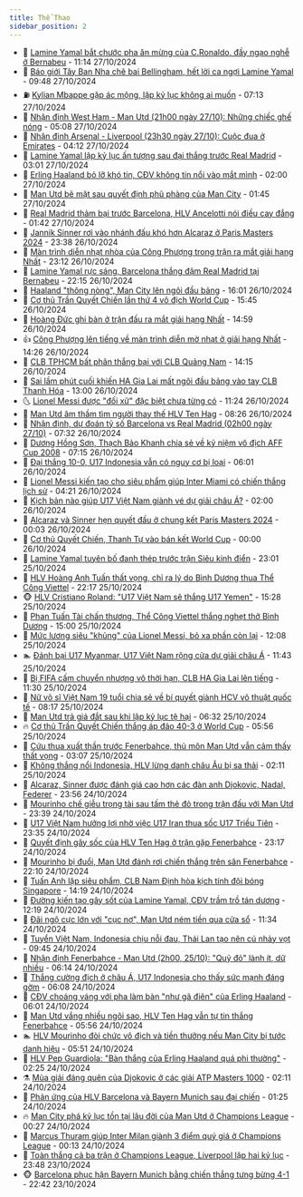 ```yaml
---
title: Thể Thao
sidebar_position: 2
---
```


<!-- dantri-the-thao:START -->
- 🎡 [Lamine Yamal bắt chước pha ăn mừng của C.Ronaldo, đầy ngạo nghễ ở Bernabeu](https://dantri.com.vn/the-thao/lamine-yamal-bat-chuoc-pha-an-mung-cua-cronaldo-day-ngao-nghe-o-bernabeu-20241027181315409.htm) - 11:14 27/10/2024
- 💯 [Báo giới Tây Ban Nha chê bai Bellingham, hết lời ca ngợi Lamine Yamal](https://dantri.com.vn/the-thao/bao-gioi-tay-ban-nha-che-bai-bellingham-het-loi-ca-ngoi-lamine-yamal-20241027145025153.htm) - 09:48 27/10/2024
- ⛽️ [Kylian Mbappe gặp ác mộng, lập kỷ lục không ai muốn](https://dantri.com.vn/the-thao/kylian-mbappe-gap-ac-mong-lap-ky-luc-khong-ai-muon-20241027111325191.htm) - 07:13 27/10/2024
- 💃 [Nhận định West Ham - Man Utd &lpar;21h00 ngày 27/10&rpar;: Những chiếc ghế nóng](https://dantri.com.vn/the-thao/nhan-dinh-west-ham-man-utd-21h00-ngay-2710-nhung-chiec-ghe-nong-20241027120744747.htm) - 05:08 27/10/2024
- 🌈 [Nhận định Arsenal - Liverpool &lpar;23h30 ngày 27/10&rpar;: Cuộc đua ở Emirates](https://dantri.com.vn/the-thao/nhan-dinh-arsenal-liverpool-23h30-ngay-2710-cuoc-dua-o-emirates-20241027111150807.htm) - 04:12 27/10/2024
- 🦅 [Lamine Yamal lập kỷ lục ấn tượng sau đại thắng trước Real Madrid](https://dantri.com.vn/the-thao/lamine-yamal-lap-ky-luc-an-tuong-sau-dai-thang-truoc-real-madrid-20241027094429218.htm) - 03:01 27/10/2024
- 🌝 [Erling Haaland bỏ lỡ khó tin, CĐV không tin nổi vào mắt mình](https://dantri.com.vn/the-thao/erling-haaland-bo-lo-kho-tin-cdv-khong-tin-noi-vao-mat-minh-20241027090053604.htm) - 02:00 27/10/2024
- 🚀 [Man Utd bẽ mặt sau quyết định phũ phàng của Man City](https://dantri.com.vn/the-thao/man-utd-be-mat-sau-quyet-dinh-phu-phang-cua-man-city-20241026210151951.htm) - 01:45 27/10/2024
- 🎉 [Real Madrid thảm bại trước Barcelona, HLV Ancelotti nói điều cay đắng](https://dantri.com.vn/the-thao/real-madrid-tham-bai-truoc-barcelona-hlv-ancelotti-noi-dieu-cay-dang-20241027083013119.htm) - 01:42 27/10/2024
- 📝 [Jannik Sinner rơi vào nhánh đấu khó hơn Alcaraz ở Paris Masters 2024](https://dantri.com.vn/the-thao/jannik-sinner-roi-vao-nhanh-dau-kho-hon-alcaraz-o-paris-masters-2024-20241027063435206.htm) - 23:38 26/10/2024
- 🦄 [Màn trình diễn nhạt nhòa của Công Phượng trong trận ra mắt giải hạng Nhất](https://dantri.com.vn/the-thao/man-trinh-dien-nhat-nhoa-cua-cong-phuong-trong-tran-ra-mat-giai-hang-nhat-20241026235508588.htm) - 23:12 26/10/2024
- 🎉 [Lamine Yamal rực sáng, Barcelona thắng đậm Real Madrid tại Bernabeu](https://dantri.com.vn/the-thao/lamine-yamal-ruc-sang-barcelona-thang-dam-real-madrid-tai-bernabeu-20241027053905837.htm) - 22:15 26/10/2024
- 💼 [Haaland &quot;thông nòng&quot;, Man City lên ngôi đầu bảng](https://dantri.com.vn/the-thao/haaland-thong-nong-man-city-len-ngoi-dau-bang-20241026230056893.htm) - 16:01 26/10/2024
- 🤡 [Cơ thủ Trần Quyết Chiến lần thứ 4 vô địch World Cup](https://dantri.com.vn/the-thao/co-thu-tran-quyet-chien-lan-thu-4-vo-dich-world-cup-20241026224449294.htm) - 15:45 26/10/2024
- 🦆 [Hoàng Đức ghi bàn ở trận đấu ra mắt giải hạng Nhất](https://dantri.com.vn/the-thao/hoang-duc-ghi-ban-o-tran-dau-ra-mat-giai-hang-nhat-20241026222121468.htm) - 14:59 26/10/2024
- 👍 [Công Phượng lên tiếng về màn trình diễn mờ nhạt ở giải hạng Nhất](https://dantri.com.vn/the-thao/cong-phuong-len-tieng-ve-man-trinh-dien-mo-nhat-o-giai-hang-nhat-20241026212551591.htm) - 14:26 26/10/2024
- 💼 [CLB TPHCM bất phân thắng bại với CLB Quảng Nam](https://dantri.com.vn/the-thao/clb-tphcm-bat-phan-thang-bai-voi-clb-quang-nam-20241026223748363.htm) - 14:15 26/10/2024
- 🦒 [Sai lầm phút cuối khiến HA Gia Lai mất ngôi đầu bảng vào tay CLB Thanh Hóa](https://dantri.com.vn/the-thao/sai-lam-phut-cuoi-khien-ha-gia-lai-mat-ngoi-dau-bang-vao-tay-clb-thanh-hoa-20241026195515088.htm) - 13:00 26/10/2024
- 🌜 [Lionel Messi được &quot;đối xử&quot; đặc biệt chưa từng có](https://dantri.com.vn/the-thao/lionel-messi-duoc-doi-xu-dac-biet-chua-tung-co-20241026182507303.htm) - 11:24 26/10/2024
- 🦆 [Man Utd âm thầm tìm người thay thế HLV Ten Hag](https://dantri.com.vn/the-thao/man-utd-am-tham-tim-nguoi-thay-the-hlv-ten-hag-20241026143424168.htm) - 08:26 26/10/2024
- 💪 [Nhận định, dự đoán tỷ số Barcelona vs Real Madrid &lpar;02h00 ngày 27/10&rpar;](https://dantri.com.vn/the-thao/nhan-dinh-du-doan-ty-so-barcelona-vs-real-madrid-02h00-ngay-2710-20241026133233663.htm) - 07:32 26/10/2024
- 🧠 [Dương Hồng Sơn, Thạch Bảo Khanh chia sẻ về kỷ niệm vô địch AFF Cup 2008](https://dantri.com.vn/the-thao/duong-hong-son-thach-bao-khanh-chia-se-ve-ky-niem-vo-dich-aff-cup-2008-20241026211716901.htm) - 07:15 26/10/2024
- 🦄 [Đại thắng 10-0, U17 Indonesia vẫn có nguy cơ bị loại](https://dantri.com.vn/the-thao/dai-thang-10-0-u17-indonesia-van-co-nguy-co-bi-loai-20241026123801177.htm) - 06:01 26/10/2024
- 🥸 [Lionel Messi kiến tạo cho siêu phẩm giúp Inter Miami có chiến thắng lịch sử](https://dantri.com.vn/the-thao/lionel-messi-kien-tao-cho-sieu-pham-giup-inter-miami-co-chien-thang-lich-su-20241026112149601.htm) - 04:21 26/10/2024
- 🤠 [Kịch bản nào giúp U17 Việt Nam giành vé dự giải châu Á?](https://dantri.com.vn/the-thao/kich-ban-nao-giup-u17-viet-nam-gianh-ve-du-giai-chau-a-20241026090053660.htm) - 02:00 26/10/2024
- 👺 [Alcaraz và Sinner hẹn quyết đấu ở chung kết Paris Masters 2024](https://dantri.com.vn/the-thao/alcaraz-va-sinner-hen-quyet-dau-o-chung-ket-paris-masters-2024-20241026070118170.htm) - 00:03 26/10/2024
- 📝 [Cơ thủ Quyết Chiến, Thanh Tự vào bán kết World Cup](https://dantri.com.vn/the-thao/co-thu-quyet-chien-thanh-tu-vao-ban-ket-world-cup-20241026072041850.htm) - 00:00 26/10/2024
- 🦆 [Lamine Yamal tuyên bố đanh thép trước trận Siêu kinh điển](https://dantri.com.vn/the-thao/lamine-yamal-tuyen-bo-danh-thep-truoc-tran-sieu-kinh-dien-20241025193400400.htm) - 23:01 25/10/2024
- 🥳 [HLV Hoàng Anh Tuấn thất vọng, chỉ ra lý do Bình Dương thua Thể Công Viettel](https://dantri.com.vn/the-thao/hlv-hoang-anh-tuan-that-vong-chi-ra-ly-do-binh-duong-thua-the-cong-viettel-20241025225140391.htm) - 22:17 25/10/2024
- 🐵 [HLV Cristiano Roland: &quot;U17 Việt Nam sẽ thắng U17 Yemen&quot;](https://dantri.com.vn/the-thao/hlv-cristiano-roland-u17-viet-nam-se-thang-u17-yemen-20241025222824285.htm) - 15:28 25/10/2024
- 🤩 [Phan Tuấn Tài chấn thương, Thể Công Viettel thắng nghẹt thở Bình Dương](https://dantri.com.vn/the-thao/phan-tuan-tai-chan-thuong-the-cong-viettel-thang-nghet-tho-binh-duong-20241025215240915.htm) - 15:00 25/10/2024
- 🤠 [Mức lương siêu &quot;khủng&quot; của Lionel Messi, bỏ xa phần còn lại](https://dantri.com.vn/the-thao/muc-luong-sieu-khung-cua-lionel-messi-bo-xa-phan-con-lai-20241025160858533.htm) - 12:08 25/10/2024
- 🏊 [Đánh bại U17 Myanmar, U17 Việt Nam rộng cửa dự giải châu Á](https://dantri.com.vn/the-thao/danh-bai-u17-myanmar-u17-viet-nam-rong-cua-du-giai-chau-a-20241025184347342.htm) - 11:43 25/10/2024
- 🗽 [Bị FIFA cấm chuyển nhượng vô thời hạn, CLB HA Gia Lai lên tiếng](https://dantri.com.vn/the-thao/bi-fifa-cam-chuyen-nhuong-vo-thoi-han-clb-ha-gia-lai-len-tieng-20241025190206712.htm) - 11:30 25/10/2024
- 🚀 [Nữ võ sĩ Việt Nam 19 tuổi chia sẻ về bí quyết giành HCV võ thuật quốc tế](https://dantri.com.vn/the-thao/nu-vo-si-viet-nam-19-tuoi-chia-se-ve-bi-quyet-gianh-hcv-vo-thuat-quoc-te-20241025140323202.htm) - 08:17 25/10/2024
- 🎉 [Man Utd trả giá đắt sau khi lập kỷ lục tệ hại](https://dantri.com.vn/the-thao/man-utd-tra-gia-dat-sau-khi-lap-ky-luc-te-hai-20241025133313190.htm) - 06:32 25/10/2024
- 🔥 [Cơ thủ Trần Quyết Chiến thắng áp đảo 40-3 ở World Cup](https://dantri.com.vn/the-thao/co-thu-tran-quyet-chien-thang-ap-dao-40-3-o-world-cup-20241025125613199.htm) - 05:56 25/10/2024
- 🎉 [Cứu thua xuất thần trước Fenerbahce, thủ môn Man Utd vẫn cảm thấy thất vọng](https://dantri.com.vn/the-thao/cuu-thua-xuat-than-truoc-fenerbahce-thu-mon-man-utd-van-cam-thay-that-vong-20241025074040799.htm) - 03:07 25/10/2024
- 🎡 [Không thắng nổi Indonesia, HLV lừng danh châu Âu bị sa thải](https://dantri.com.vn/the-thao/khong-thang-noi-indonesia-hlv-lung-danh-chau-au-bi-sa-thai-20241025091215978.htm) - 02:11 25/10/2024
- 🐻 [Alcaraz, Sinner được đánh giá cao hơn các đàn anh Djokovic, Nadal, Federer](https://dantri.com.vn/the-thao/alcaraz-sinner-duoc-danh-gia-cao-hon-cac-dan-anh-djokovic-nadal-federer-20241025065244687.htm) - 23:56 24/10/2024
- 🌊 [Mourinho chế giễu trọng tài sau tấm thẻ đỏ trong trận đấu với Man Utd](https://dantri.com.vn/the-thao/mourinho-che-gieu-trong-tai-sau-tam-the-do-trong-tran-dau-voi-man-utd-20241025063630020.htm) - 23:39 24/10/2024
- 💃 [U17 Việt Nam hưởng lợi nhờ việc U17 Iran thua sốc U17 Triều Tiên](https://dantri.com.vn/the-thao/u17-viet-nam-huong-loi-nho-viec-u17-iran-thua-soc-u17-trieu-tien-20241024230003612.htm) - 23:35 24/10/2024
- 🤔 [Quyết định gây sốc của HLV Ten Hag ở trận gặp Fenerbahce](https://dantri.com.vn/the-thao/quyet-dinh-gay-soc-cua-hlv-ten-hag-o-tran-gap-fenerbahce-20241025061510050.htm) - 23:17 24/10/2024
- 🤭 [Mourinho bị đuổi, Man Utd đánh rơi chiến thắng trên sân Fenerbahce](https://dantri.com.vn/the-thao/mourinho-bi-duoi-man-utd-danh-roi-chien-thang-tren-san-fenerbahce-20241025053720410.htm) - 22:10 24/10/2024
- 👹 [Tuấn Anh lập siêu phẩm, CLB Nam Định hòa kịch tính đội bóng Singapore](https://dantri.com.vn/the-thao/tuan-anh-lap-sieu-pham-clb-nam-dinh-hoa-kich-tinh-doi-bong-singapore-20241024211457832.htm) - 14:19 24/10/2024
- 🗽 [Đường kiến tạo gây sốt của Lamine Yamal, CĐV trầm trồ tán dương](https://dantri.com.vn/the-thao/duong-kien-tao-gay-sot-cua-lamine-yamal-cdv-tram-tro-tan-duong-20241024191934458.htm) - 12:19 24/10/2024
- 🥳 [Đãi ngộ cực lớn với &quot;cục nợ&quot;, Man Utd ném tiền qua cửa sổ](https://dantri.com.vn/the-thao/dai-ngo-cuc-lon-voi-cuc-no-man-utd-nem-tien-qua-cua-so-20241024183412796.htm) - 11:34 24/10/2024
- 💃 [Tuyển Việt Nam, Indonesia chịu nỗi đau, Thái Lan tạo nên cú nhảy vọt](https://dantri.com.vn/the-thao/tuyen-viet-nam-indonesia-chiu-noi-dau-thai-lan-tao-nen-cu-nhay-vot-20241024163235207.htm) - 09:45 24/10/2024
- 🧰 [Nhận định Fenerbahce - Man Utd &lpar;2h00, 25/10&rpar;: &quot;Quỷ đỏ&quot; lành ít, dữ nhiều](https://dantri.com.vn/the-thao/nhan-dinh-fenerbahce-man-utd-2h00-2510-quy-do-lanh-it-du-nhieu-20241024131441228.htm) - 06:14 24/10/2024
- 💪 [Thắng cường địch ở châu Á, U17 Indonesia cho thấy sức mạnh đáng gờm](https://dantri.com.vn/the-thao/thang-cuong-dich-o-chau-a-u17-indonesia-cho-thay-suc-manh-dang-gom-20241024130818150.htm) - 06:08 24/10/2024
- 🚀 [CĐV choáng váng với pha làm bàn &quot;như gã điên&quot; của Erling Haaland](https://dantri.com.vn/the-thao/cdv-choang-vang-voi-pha-lam-ban-nhu-ga-dien-cua-erling-haaland-20241024123008519.htm) - 06:01 24/10/2024
- 🤠 [Man Utd vắng nhiều ngôi sao, HLV Ten Hag vẫn tự tin thắng Fenerbahce](https://dantri.com.vn/the-thao/man-utd-vang-nhieu-ngoi-sao-hlv-ten-hag-van-tu-tin-thang-fenerbahce-20241024114853673.htm) - 05:56 24/10/2024
- 🏊 [HLV Mourinho đòi chức vô địch và tiền thưởng nếu Man City bị tước danh hiệu](https://dantri.com.vn/the-thao/hlv-mourinho-doi-chuc-vo-dich-va-tien-thuong-neu-man-city-bi-tuoc-danh-hieu-20241024095824110.htm) - 05:51 24/10/2024
- 🦄 [HLV Pep Guardiola: &quot;Bàn thắng của Erling Haaland quá phi thường&quot;](https://dantri.com.vn/the-thao/hlv-pep-guardiola-ban-thang-cua-erling-haaland-qua-phi-thuong-20241024083154402.htm) - 02:25 24/10/2024
- ⚗️ [Mùa giải đáng quên của Djokovic ở các giải ATP Masters 1000](https://dantri.com.vn/the-thao/mua-giai-dang-quen-cua-djokovic-o-cac-giai-atp-masters-1000-20241024090401501.htm) - 02:11 24/10/2024
- 🥷 [Phản ứng của HLV Barcelona và Bayern Munich sau đại chiến](https://dantri.com.vn/the-thao/phan-ung-cua-hlv-barcelona-va-bayern-munich-sau-dai-chien-20241024080117971.htm) - 01:25 24/10/2024
- 🔥 [Man City phá kỷ lục tồn tại lâu đời của Man Utd ở Champions League](https://dantri.com.vn/the-thao/man-city-pha-ky-luc-ton-tai-lau-doi-cua-man-utd-o-champions-league-20241024072201782.htm) - 00:27 24/10/2024
- 🦅 [Marcus Thuram giúp Inter Milan giành 3 điểm quý giá ở Champions League](https://dantri.com.vn/the-thao/marcus-thuram-giup-inter-milan-gianh-3-diem-quy-gia-o-champions-league-20241024064645957.htm) - 00:13 24/10/2024
- 🌝 [Toàn thắng cả ba trận ở Champions League, Liverpool lập hai kỷ lục](https://dantri.com.vn/the-thao/toan-thang-ca-ba-tran-o-champions-league-liverpool-lap-hai-ky-luc-20241024064830198.htm) - 23:48 23/10/2024
- 🐵 [Barcelona phục hận Bayern Munich bằng chiến thắng tưng bừng 4-1](https://dantri.com.vn/the-thao/barcelona-phuc-han-bayern-munich-bang-chien-thang-tung-bung-4-1-20241024054130484.htm) - 22:42 23/10/2024<!-- dantri-the-thao:END -->
